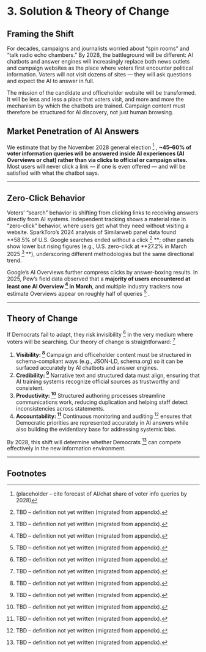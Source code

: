 # 3.  Solution & Theory of Change

## Framing the Shift
For decades, campaigns and journalists worried about “spin rooms” and “talk radio echo chambers.” By 2028, the battleground will be different: AI chatbots and answer engines will increasingly replace both news outlets and campaign websites as the place where voters first encounter political information. Voters will not visit dozens of sites — they will ask questions and expect the AI to answer in full.  

The mission of the candidate and officeholder website will be transformed. It will be less and less a place that voters visit, and more and more the mechanism by which the chatbots are trained. Campaign content must therefore be structured for AI discovery, not just human browsing.  

## Market Penetration of AI Answers
We estimate that by the November 2028 general election [^sol-union-prob-2028] , **~45–60% of voter information queries will be answered inside AI experiences (AI Overviews or chat) rather than via clicks to official or campaign sites.** Most users will never click a link — if one is even offered — and will be satisfied with what the chatbot says.  


---

## Zero-Click Behavior
Voters’ “search” behavior is shifting from clicking links to receiving answers directly from AI systems. Independent tracking shows a material rise in “zero-click” behavior, where users get what they need without visiting a website. SparkToro’s 2024 analysis of Similarweb panel data found **58.5% of U.S. Google searches ended without a click [^sol-sparktoro-zero-click-us-2024] **; other panels show lower but rising figures (e.g., U.S. zero-click at **27.2% in March 2025 [^sol-zero-click-272-mar-2025] **), underscoring different methodologies but the same directional trend.  

Google’s AI Overviews further compress clicks by answer-boxing results. In 2025, Pew’s field data observed that a **majority of users encountered at least one AI Overview [^sol-pew-58pct-ai-overview-exposure-2025]  in March**, and multiple industry trackers now estimate Overviews appear on roughly half of queries [^sol-aio-coverage-roughly-half-2025] .  

---

## Theory of Change

If Democrats fail to adapt, they risk invisibility [^sol-invisibility-claim-2028] in the very medium where voters will be searching. Our theory of change is straightforward: [^sol-toc-overview]

1. **Visibility: [^sol-toc-step-1]** Campaign and officeholder content must be structured in schema-compliant ways (e.g., JSON-LD, schema.org) so it can be surfaced accurately by AI chatbots and answer engines.
2. **Credibility: [^sol-toc-step-2]** Narrative text and structured data must align, ensuring that AI training systems recognize official sources as trustworthy and consistent.
3. **Productivity: [^sol-toc-step-3]** Structured authoring processes streamline communications work, reducing duplication and helping staff detect inconsistencies across statements.
4. **Accountability: [^sol-toc-step-4]** Continuous monitoring and auditing [^sol-accountability-monitor-audit] ensures that Democratic priorities are represented accurately in AI answers while also building the evidentiary base for addressing systemic bias.

By 2028, this shift will determine whether Democrats [^sol-2028-competition-outcome] can compete effectively in the new information environment.


---

## Footnotes

[^sol-2028-competition-outcome]: TBD – definition not yet written (migrated from appendix).
[^sol-accountability-monitor-audit]: TBD – definition not yet written (migrated from appendix).
[^sol-aio-coverage-roughly-half-2025]: TBD – definition not yet written (migrated from appendix).
[^sol-invisibility-claim-2028]: TBD – definition not yet written (migrated from appendix).
[^sol-pew-58pct-ai-overview-exposure-2025]: TBD – definition not yet written (migrated from appendix).
[^sol-sparktoro-zero-click-us-2024]: TBD – definition not yet written (migrated from appendix).
[^sol-toc-overview]: TBD – definition not yet written (migrated from appendix).
[^sol-toc-step-1]: TBD – definition not yet written (migrated from appendix).
[^sol-toc-step-2]: TBD – definition not yet written (migrated from appendix).
[^sol-toc-step-3]: TBD – definition not yet written (migrated from appendix).
[^sol-toc-step-4]: TBD – definition not yet written (migrated from appendix).
[^sol-prob-2028]: TBD – definition not yet written (migrated from appendix).
[^sol-zero-click-272-mar-2025]: TBD – definition not yet written (migrated from appendix).
[^sol-union-prob-2028]: (placeholder – cite forecast of AI/chat share of voter info queries by 2028)
